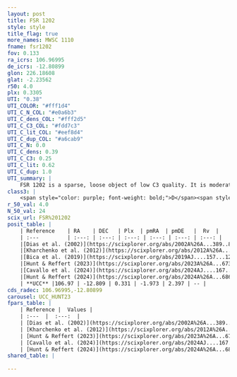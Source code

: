 ```yaml
---
layout: post
title: FSR 1202
style: style
title_flag: true
more_names: MWSC 1110
fname: fsr1202
fov: 0.133
ra_icrs: 106.96995
de_icrs: -12.80899
glon: 226.18608
glat: -2.23562
r50: 4.0
plx: 0.3305
UTI: "0.38"
UTI_COLOR: "#fff1d4"
UTI_C_N_COL: "#e0a6b3"
UTI_C_dens_COL: "#fff2d5"
UTI_C_C3_COL: "#fdd7c3"
UTI_C_lit_COL: "#eef8d4"
UTI_C_dup_COL: "#a6cab9"
UTI_C_N: 0.0
UTI_C_dens: 0.39
UTI_C_C3: 0.25
UTI_C_lit: 0.62
UTI_C_dup: 1.0
UTI_summary: |
    FSR 1202 is a sparse, loose object of low C3 quality. It is moderately studied in the literature.<br><br><span style="color: #99180f; font-weight: bold;">Warning: </span>contains less than 25 stars with <i>P>0.5</i> estimated.
class3: |
    <span style="color: purple; font-weight: bold;">D</span><span style="color: #FFC300; font-weight: bold;">B</span>
r_50_val: 4.0
N_50_val: 24
scix_url: FSR%201202
posit_table: |
    | Reference    | RA    | DEC   | Plx  | pmRA  | pmDE   |  Rv  |
    | :---         | :---: | :---: | :---: | :---: | :---: | :---: |
    |[Dias et al. (2002)](https://scixplorer.org/abs/2002A%26A...389..871D) | 106.858 | -12.798 | -- | 0.27 | -0.21 | -- |
    |[Kharchenko et al. (2012)](https://scixplorer.org/abs/2012A%26A...543A.156K) | 106.845 | -12.783 | -- | -3.47 | 2.34 | -- |
    |[Bica et al. (2019)](https://scixplorer.org/abs/2019AJ....157...12B) | 106.858 | -12.797 | -- | -- | -- | -- |
    |[Hunt & Reffert (2023)](https://scixplorer.org/abs/2023A%26A...673A.114H) | 106.913 | -12.818 | 0.339 | -1.988 | 2.393 | -- |
    |[Cavallo et al. (2024)](https://scixplorer.org/abs/2024AJ....167...12C) | 106.974 | -12.823 | 0.339 | -- | -- | -- |
    |[Hunt & Reffert (2024)](https://scixplorer.org/abs/2024A%26A...686A..42H) | 106.913 | -12.818 | 0.339 | -1.988 | 2.393 | -- |
    | **UCC** |106.97 | -12.809 | 0.331 | -1.973 | 2.397 | -- | 
cds_radec: 106.96995,-12.80899
carousel: UCC_HUNT23
fpars_table: |
    | Reference |  Values |
    | :---  |  :---:  |
    | [Dias et al. (2002)](https://scixplorer.org/abs/2002A%26A...389..871D) | `E(B-V)=0.208, Dist=2436.0, Age=9.225` |
    | [Kharchenko et al. (2012)](https://scixplorer.org/abs/2012A%26A...543A.156K) | `e_bv=0.208, distance=2436, log_age=9.225` |
    | [Hunt & Reffert (2023)](https://scixplorer.org/abs/2023A%26A...673A.114H) | `AV50=1.569, diffAV50=0.531, MOD50=12.185, logAge50=8.024` |
    | [Cavallo et al. (2024)](https://scixplorer.org/abs/2024AJ....167...12C) | `AV50=1.42, dMod50=12.34, logAge50=8.57, [Fe/H]50=0.5` |
    | [Hunt & Reffert (2024)](https://scixplorer.org/abs/2024A%26A...686A..42H) | `MassJ=134.789` |
shared_table: |
    
---
```

